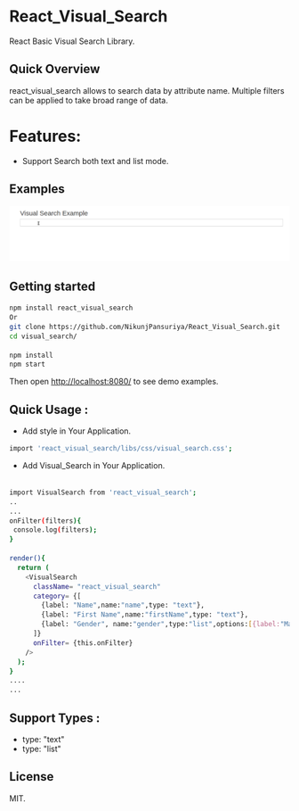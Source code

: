 # React_Visual_Search
 React Basic Visual Search Library.


## Quick Overview
react_visual_search allows to search data by attribute name.
Multiple filters can be applied to take broad range of data.

# Features:
* Support Search both text and list mode.


## Examples
![Visual Search Example](example.gif)

## Getting started

```sh
npm install react_visual_search
Or
git clone https://github.com/NikunjPansuriya/React_Visual_Search.git
cd visual_search/

npm install
npm start
```

Then open [http://localhost:8080/](http://localhost:8080/) to see demo examples.


## Quick Usage :
* Add style in Your Application.
```sh
import 'react_visual_search/libs/css/visual_search.css';
```
* Add Visual_Search in Your Application.

```sh

import VisualSearch from 'react_visual_search';
..
...
onFilter(filters){
 console.log(filters);
}

render(){
  return (
    <VisualSearch
      className= "react_visual_search"
      category= {[
        {label: "Name",name:"name",type: "text"},
        {label: "First Name",name:"firstName",type: "text"},
        {label: "Gender", name:"gender",type:"list",options:[{label:"Male",value:"M"},{label:"Female",value:"F"}]}
      ]}
      onFilter= {this.onFilter}
    />
  );
}
....
...

```

## Support Types :
* type: "text"
* type: "list"

## License
MIT.
